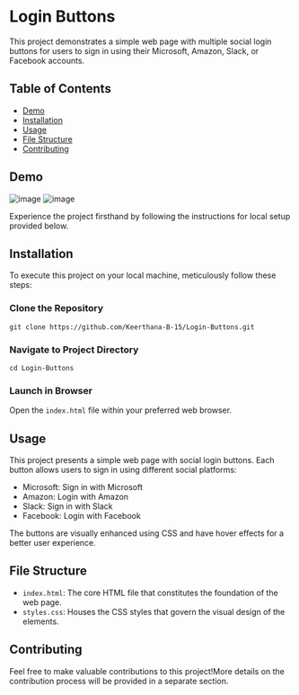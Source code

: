 # Login Buttons

This project demonstrates a simple web page with multiple social login buttons for users to sign in using their Microsoft, Amazon, Slack, or Facebook accounts.

## Table of Contents
- [Demo](#demo)
- [Installation](#installation)
- [Usage](#usage)
- [File Structure](#file-structure)
- [Contributing](#contributing)

## Demo
![image](https://github.com/Keerthana-B-15/Login-Buttons/assets/150902262/c3c29f94-d25a-4561-8d8f-7bb7c27972e5)
![image](https://github.com/Keerthana-B-15/Login-Buttons/assets/150902262/87c3e425-c836-46fa-b1e7-4815f71b7a84)

Experience the project firsthand by following the instructions for local setup provided below.

## Installation

To execute this project on your local machine, meticulously follow these steps:

### Clone the Repository

    git clone https://github.com/Keerthana-B-15/Login-Buttons.git

### Navigate to Project Directory
    cd Login-Buttons
    
### Launch in Browser
Open the `index.html` file within your preferred web browser.

## Usage
This project presents a simple web page with social login buttons. Each button allows users to sign in using different social platforms:

- Microsoft: Sign in with Microsoft
- Amazon: Login with Amazon
- Slack: Sign in with Slack
- Facebook: Login with Facebook
  
The buttons are visually enhanced using CSS and have hover effects for a better user experience.

## File Structure
- `index.html`: The core HTML file that constitutes the foundation of the web page.
- `styles.css`: Houses the CSS styles that govern the visual design of the elements.
  
## Contributing
Feel free to make valuable contributions to this project!More details on the contribution process will be provided in a separate section.
